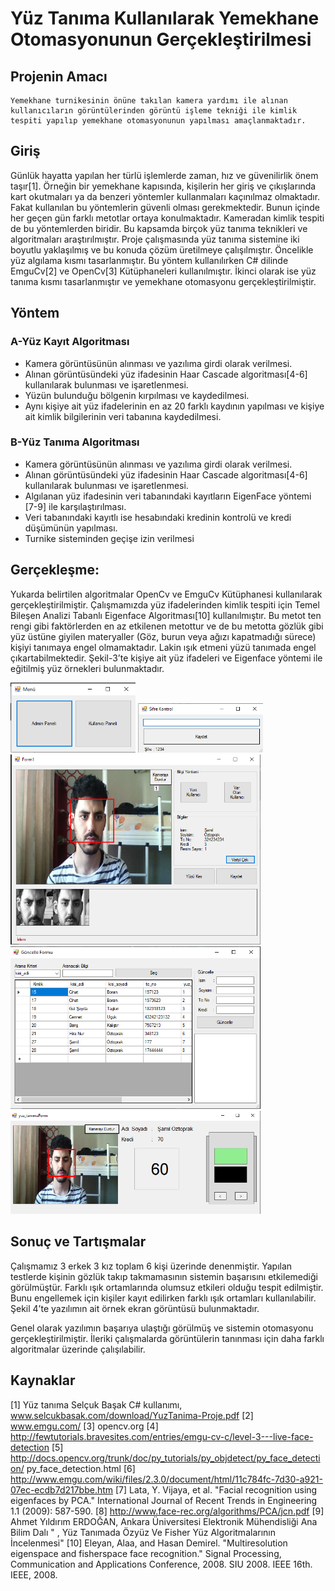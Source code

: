 # Yüz Tanıma Kullanılarak Yemekhane Otomasyonunun Gerçekleştirilmesi

## Projenin Amacı
	Yemekhane turnikesinin önüne takılan kamera yardımı ile alınan kullanıcıların görüntülerinden görüntü işleme tekniği ile kimlik tespiti yapılıp yemekhane otomasyonunun yapılması amaçlanmaktadır.
## Giriş
Günlük hayatta yapılan her türlü işlemlerde zaman, hız ve güvenilirlik önem taşır[1]. Örneğin bir yemekhane kapısında, kişilerin her giriş ve çıkışlarında kart okutmaları ya da benzeri yöntemler kullanmaları kaçınılmaz olmaktadır. Fakat kullanılan bu yöntemlerin güvenli olması gerekmektedir. Bunun içinde her geçen gün farklı metotlar ortaya konulmaktadır. Kameradan kimlik tespiti de bu yöntemlerden biridir. Bu kapsamda birçok yüz tanıma teknikleri ve algoritmaları araştırılmıştır. Proje çalışmasında yüz tanıma sistemine iki boyutlu yaklaşılmış ve bu konuda çözüm üretilmeye çalışılmıştır. Öncelikle yüz algılama kısmı tasarlanmıştır. Bu yöntem kullanılırken C# dilinde EmguCv[2] ve OpenCv[3] Kütüphaneleri kullanılmıştır. İkinci olarak ise yüz tanıma kısmı tasarlanmıştır ve yemekhane otomasyonu gerçekleştirilmiştir.	
	
## Yöntem
	
### A-Yüz Kayıt Algoritması
-	Kamera görüntüsünün alınması ve yazılıma girdi olarak verilmesi.
-	Alınan görüntüsündeki yüz ifadesinin Haar Cascade algoritması[4-6] kullanılarak bulunması  ve işaretlenmesi.
-	Yüzün bulunduğu bölgenin kırpılması ve kaydedilmesi.
-	Aynı kişiye ait yüz ifadelerinin en az 20 farklı kaydının yapılması ve kişiye ait kimlik bilgilerinin veri tabanına kaydedilmesi.
 

### B-Yüz Tanıma Algoritması
-	Kamera görüntüsünün alınması ve yazılıma girdi olarak verilmesi.
-	Alınan görüntüsündeki yüz ifadesinin Haar Cascade algoritması[4-6] kullanılarak bulunması  ve işaretlenmesi.
-	Algılanan yüz ifadesinin veri tabanındaki kayıtların EigenFace yöntemi [7-9] ile karşılaştırılması.
-	Veri tabanındaki kayıtlı ise hesabındaki kredinin kontrolü ve kredi düşümünün yapılması.
-	Turnike sisteminden geçişe izin verilmesi
	

## Gerçekleşme:
Yukarda belirtilen algoritmalar OpenCv ve EmguCv Kütüphanesi kullanılarak gerçekleştirilmiştir.
Çalışmamızda  yüz ifadelerinden kimlik tespiti için Temel Bileşen Analizi Tabanlı Eigenface Algoritması[10] kullanılmıştır. Bu metot ten rengi gibi faktörlerden en az etkilenen metottur ve de bu metotta gözlük gibi yüz üstüne giyilen materyaller (Göz, burun veya ağızı kapatmadığı sürece) kişiyi tanımaya engel olmamaktadır. Lakin ışık etmeni yüzü tanımada engel çıkartabilmektedir. Şekil-3’te kişiye ait yüz ifadeleri ve Eigenface yöntemi ile eğitilmiş yüz örnekleri bulunmaktadır.

<img src="https://github.com/samiloztoprak/Face-Recognition-System/blob/main/Proje%20Resimleri/menu.png?raw=true" alt="drawing" width="200"/>
<img src="https://github.com/samiloztoprak/Face-Recognition-System/blob/main/Proje%20Resimleri/login.png?raw=true" alt="drawing" width="200"/>
<img src="https://github.com/samiloztoprak/Face-Recognition-System/blob/main/Proje%20Resimleri/adminpage.png?raw=true" alt="drawing" width="400"/>
<img src="https://github.com/samiloztoprak/Face-Recognition-System/blob/main/Proje%20Resimleri/listmember.png?raw=true" alt="drawing" width="400"/>
<img src="https://github.com/samiloztoprak/Face-Recognition-System/blob/main/Proje%20Resimleri/memberpage.png?raw=true" alt="drawing" width="400"/>



## Sonuç ve Tartışmalar
Çalışmamız 3 erkek 3 kız toplam 6 kişi üzerinde denenmiştir. Yapılan testlerde kişinin gözlük takıp takmamasının sistemin başarısını etkilemediği görülmüştür. Farklı ışık ortamlarında olumsuz etkileri olduğu tespit edilmiştir. Bunu engellemek için kişiler kayıt edilirken farklı ışık ortamları kullanılabilir. Şekil 4’te yazılımın ait örnek ekran görüntüsü bulunmaktadır.

Genel olarak yazılımın başarıya ulaştığı görülmüş ve sistemin otomasyonu gerçekleştirilmiştir. İleriki çalışmalarda görüntülerin tanınması için daha farklı algoritmalar üzerinde çalışılabilir.




## Kaynaklar
[1]	Yüz tanıma Selçuk Başak C# kullanımı, www.selcukbasak.com/download/YuzTanima-Proje.pdf
[2] www.emgu.com/
[3] opencv.org
[4]	http://fewtutorials.bravesites.com/entries/emgu-cv-c/level-3---live-face-detection
[5] http://docs.opencv.org/trunk/doc/py_tutorials/py_objdetect/py_face_detection/ py_face_detection.html
[6] http://www.emgu.com/wiki/files/2.3.0/document/html/11c784fc-7d30-a921-07ec-ecdb7d217bbe.htm
[7] Lata, Y. Vijaya, et al. "Facial recognition using eigenfaces by PCA." International Journal of Recent Trends in Engineering 1.1 (2009): 587-590.
[8] http://www.face-rec.org/algorithms/PCA/jcn.pdf
[9]  Ahmet Yıldırım ERDOĞAN, Ankara Üniversitesi Elektronik Mühendisliği Ana Bilim Dalı " , Yüz Tanımada Özyüz Ve Fisher Yüz Algoritmalarının İncelenmesi"
[10]	Eleyan, Alaa, and Hasan Demirel. "Multiresolution eigenspace and fisherspace face recognition." Signal Processing, Communication and Applications Conference, 2008. SIU 2008. IEEE 16th. IEEE, 2008.

